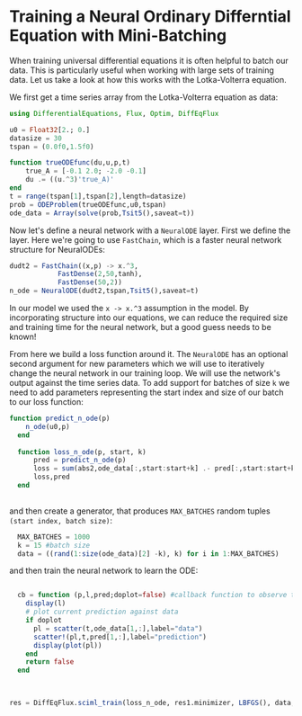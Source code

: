# Training a Neural Ordinary Differntial Equation with Mini-Batching

When training universal differential equations it is often helpful to batch our data. This is particularly useful when working with large sets of training data. Let us take a look at how this works with the Lotka-Volterra equation. 

We first get a time series array from the Lotka-Volterra equation as data:



```julia
using DifferentialEquations, Flux, Optim, DiffEqFlux

u0 = Float32[2.; 0.]
datasize = 30
tspan = (0.0f0,1.5f0)

function trueODEfunc(du,u,p,t)
    true_A = [-0.1 2.0; -2.0 -0.1]
    du .= ((u.^3)'true_A)'
end
t = range(tspan[1],tspan[2],length=datasize)
prob = ODEProblem(trueODEfunc,u0,tspan)
ode_data = Array(solve(prob,Tsit5(),saveat=t))
```

Now let's define a neural network with a `NeuralODE` layer. First we define the layer. Here we're going to use `FastChain`, which is a faster neural network structure for NeuralODEs:

```julia
dudt2 = FastChain((x,p) -> x.^3,
            FastDense(2,50,tanh),
            FastDense(50,2))
n_ode = NeuralODE(dudt2,tspan,Tsit5(),saveat=t)
```

In our model we used the `x -> x.^3` assumption in the model. By incorporating structure into our equations, we can reduce the required size and training time for the neural network, but a good guess needs to be known!

From here we build a loss function around it. The `NeuralODE` has an optional second argument for new parameters which we will use to iteratively change the neural network in our training loop. We will use the network's output against the time series data. To add support for batches of size `k` we need to add parameters representing the start index and size of our batch to our loss function:

```julia
function predict_n_ode(p)
    n_ode(u0,p)
  end
  
  function loss_n_ode(p, start, k)
      pred = predict_n_ode(p)
      loss = sum(abs2,ode_data[:,start:start+k] .- pred[:,start:start+k])
      loss,pred
  end
  
```

and then create a generator, that produces `MAX_BATCHES` random tuples `(start index, batch size)`:

```julia
  MAX_BATCHES = 1000
  k = 15 #batch size
  data = ((rand(1:size(ode_data)[2] -k), k) for i in 1:MAX_BATCHES)
```
and then train the neural network to learn the ODE:

```julia

  cb = function (p,l,pred;doplot=false) #callback function to observe training
    display(l)
    # plot current prediction against data
    if doplot
      pl = scatter(t,ode_data[1,:],label="data")
      scatter!(pl,t,pred[1,:],label="prediction")
      display(plot(pl))
    end
    return false
  end


 
res = DiffEqFlux.sciml_train(loss_n_ode, res1.minimizer, LBFGS(), data, cb = cb)

```




